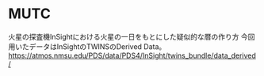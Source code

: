 # MUTC

火星の探査機InSightにおける火星の一日をもとにした疑似的な暦の作り方
今回用いたデータはInSightのTWINSのDerived Data。
<https://atmos.nmsu.edu/PDS/data/PDS4/InSight/twins_bundle/data_derived/>
